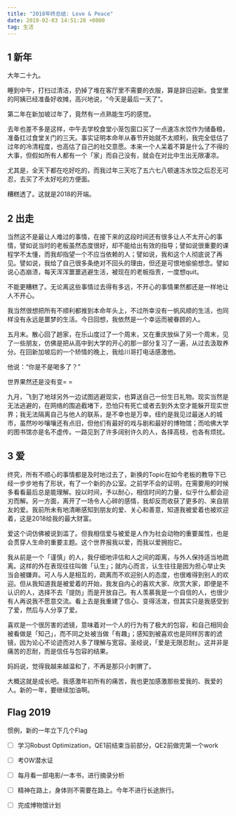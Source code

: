 ```yaml
---
title: "2018年终总结: Love & Peace"
date: 2019-02-03 14:51:28 +0800
tag: 生活
---
```


## 1 新年
大年二十九。

睡到中午，打扫过清洁，扔掉了堆在客厅里不需要的衣服，算是辞旧迎新。食堂里的阿姨已经准备好收摊，高兴地说，“今天是最后一天了”。

第二年在新加坡过年了，竟然有一点熟能生巧的感觉。

<!--more-->

去年也差不多是这样，中午去学校食堂小笼包窗口买了一点速冻水饺作为储备粮，准备扛过食堂关门的三天。事实证明本命年从春节开始就不太顺利，我完全低估了过年的冷清程度，也高估了自己的社交意愿。本来一个人呆着不算是什么了不得的大事，但假如所有人都有一个「家」而自己没有，就会在对比中生出无限凄凉。

尤其是，全天下都在吃好吃的，而我过年三天吃了五六七八顿速冻水饺之后忍无可忍，去买了不太好吃的方便面。

糟糕透了。这就是2018的开端。

## 2 出走
当然这不是最让人难过的事情，在接下来的这段时间还有很多让人不太开心的事情，譬如说当时的老板虽然态度很好，却不能给出有效的指导；譬如说很重要的课程学不太懂，而我却指望一个不应当依赖的人；譬如说，我和这个人彻底说了再见。譬如说，我给了自己很多条绝对不回头的理由，但还是可恨地偷偷想念。譬如说心态崩溃，每天浑浑噩噩逃避生活，被现在的老板指责，一度想quit。

不能更糟糕了。无论离这些事情过去得有多远，不开心的事情果然都还是一样地让人不开心。

我当然很想把所有不顺利都推到本命年头上，不过所幸没有一帆风顺的生活，也同样没有永远是噩梦的生活。今日回想，我依然是一个幸运而被眷顾的人。

五月末。散心回了趟家，在乐山度过了一个周末，又在重庆放纵了另一个周末，见了一些朋友，仿佛是把从高中到大学的开心的那一部分复习了一遍，从过去汲取养分。在回新加坡后的一个矫情的晚上，我给川哥打电话感激他。

他说：“你是不是喝多了？”

世界果然还是没有变= =

九月，飞到了地球另外一边试图逃避现实，也算送自己一份生日礼物。现实当然是无法逃避的，在网络的围追截堵下，恐怕只有死亡或者去到外太空才能躲开现实世界；我无法隔离自己与他人的联系，是不幸也是万幸。纽约是我见过最迷人的城市，虽然吵吵嚷嚷还有点旧，但他们有最好的戏与剧和最好的博物馆；而哈佛大学的图书馆亦是名不虚传。一路见到了许多阔别许久的人，各择高枝，也各有烦扰。

## 3 爱

终究，所有不顺心的事情都是及时地过去了，新换的Topic在如今老板的教导下已经一步步地有了形状，有了一个新的办公室。之前学不会的证明，在需要用的时候多看看最后总是能理解。投以时间，予以耐心，相信时间的力量，似乎什么都会迎刃而解。另一方面，离开了一场令人心碎的感情，我却反而收获了更多的、来自朋友的爱。我前所未有地清晰感知到朋友的爱、关心和善意，知道我被爱着也被欢迎着，这是2018给我的最大财富。

爱这个词仿佛被说到滥了。但我相信爱与被爱是人作为社会动物的重要属性，也是会贯穿人生命的重要主题。这个世界报我以爱，而我以爱拥抱它。

我从前是一个「谨慎」的人，我仔细地评估和人之间的距离，与外人保持适当地疏离。这样的外在表现往往叫做「认生」；就内心而言，认生往往是因为担心举止失当会被嫌弃。可人与人是相互的，疏离而不欢迎别人的态度，也很难得到别人的欢迎。但从我知道我是被爱着的开始，我发自内心的喜欢大家、欣赏大家，即便是不认识的人，选择不去「提防」而是开放自己。有人羡慕我是一个自信的人，也很少有人再说我不愿意交流。看上去是我重建了信心、变得活泼，但其实只是我感受到了爱，然后与人分享了爱。

喜欢是一个很厉害的滤镜，意味着对一个人的行为有了极大的包容，和自己相同会被看做是「知己」，而不同之处被当做「有趣」；感知到被喜欢也是同样厉害的滤镜，因为论心不论迹而对人多了理解与宽容。圣经说，「爱是无限忍耐」。这并非是痛苦的忍耐，而是信任与包容的结果。

妈妈说，觉得我越来越温和了，不再是那只小刺猬了。

大概这就是成长吧。我感激年初所有的痛苦，我也更加感激那些爱我的、我爱的人。新的一年，要继续加油啊。

## Flag 2019

惯例，新的一年立下几个Flag

- [ ] 学习Robust Optimization，QE1前结束当前部分，QE2前做完第一个work

- [ ] 考OW潜水证

- [ ] 每月看一部电影/一本书，进行摘录分析

- [ ] 精神在路上，身体则不需要在路上。今年不进行长途旅行。

- [ ] 完成博物馆计划